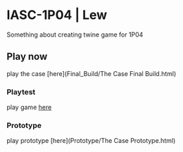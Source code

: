 # IASC-1P04 | Lew

Something about creating twine game for 1P04

## Play now

play the case [here](Final_Build/The Case Final Build.html)

### Playtest

play game [here](Playtest/playtest)

### Prototype

play prototype [here](Prototype/The Case Prototype.html)
